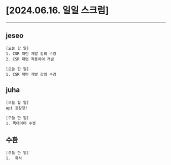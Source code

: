 # [2024.06.16. 일일 스크럼]
----

## jeseo
	[오늘 할 일]
	1. CSR 패턴 개발 강의 수강
	2. CSR 패턴 적용하여 개발

	[오늘 한 일]
	1. CSR 패턴 개발 강의 수강


## juha
	[오늘 할 일]
	api 공장장!

	[오늘 한 일]
	1. 목데이터 수정


## 수환
	[오늘 한 일]
	1.  휴식


